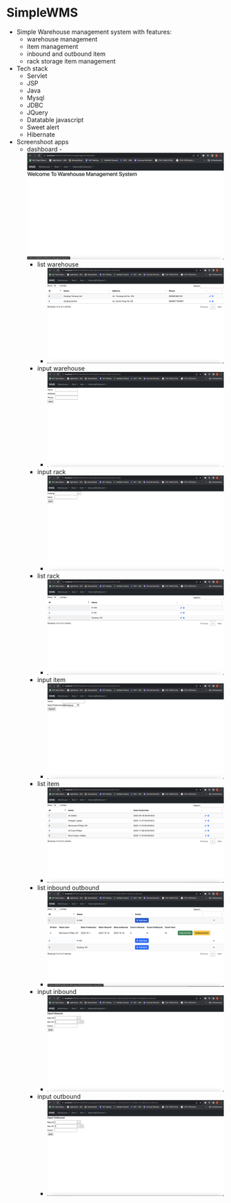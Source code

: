 # SimpleWMS
  - Simple Warehouse management system with features:
    - warehouse management
    - item management
    - inbound and outbound item
    - rack storage item management
  - Tech stack
    - Servlet
    - JSP
    - Java
    - Mysql
    - JDBC
    - JQuery
    - Datatable javascript
    - Sweet alert
    - Hibernate
  - Screenshoot apps 
    - dashboard
    		- ![dahboard](./screenshoot/dashboard.png)
    	- list warehouse
    		- ![dahboard](./screenshoot/list-warehouse.png)
    	- input warehouse
    		- ![dahboard](./screenshoot/input-warehouse.png)
    	- input rack
    		- ![dahboard](./screenshoot/input-rack.png)
    	- list rack
    		- ![dahboard](./screenshoot/list-rack.png)
    	- input item
    		- ![dahboard](./screenshoot/input-item.png)
    	- list item
    		- ![dahboard](./screenshoot/list-item.png)
    	- list inbound outbound
    		- ![dahboard](./screenshoot/list-inbound-outbound.png)
    	- input inbound
    		- ![dahboard](./screenshoot/input-inbound.png)
    	- input outbound
    		- ![dahboard](./screenshoot/input-outbound.png)
  	 
